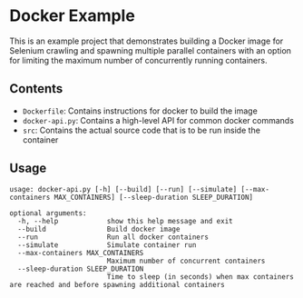 # Docker Example
This is an example project that demonstrates building a Docker image for Selenium crawling and spawning multiple parallel containers with an option for limiting the maximum number of concurrently running containers.
## Contents
- `Dockerfile`: Contains instructions for docker to build the image
- `docker-api.py`: Contains a high-level API for common docker commands
- `src`: Contains the actual source code that is to be run inside the container

## Usage
```
usage: docker-api.py [-h] [--build] [--run] [--simulate] [--max-containers MAX_CONTAINERS] [--sleep-duration SLEEP_DURATION]

optional arguments:
  -h, --help            show this help message and exit
  --build               Build docker image
  --run                 Run all docker containers
  --simulate            Simulate container run
  --max-containers MAX_CONTAINERS
                        Maximum number of concurrent containers
  --sleep-duration SLEEP_DURATION
                        Time to sleep (in seconds) when max containers are reached and before spawning additional containers
```

